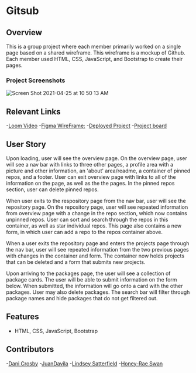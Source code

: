 # Gitsub

## Overview
This is a group project where each member primarily worked on a single page based on a shared wireframe. This wireframe is a mockup of Github. Each member used HTML, CSS, JavaScript, and Bootstrap to create their pages.

### Project Screenshots 
![Screen Shot 2021-04-25 at 10 50 13 AM](https://user-images.githubusercontent.com/68397076/116000016-1cc06800-a5b4-11eb-8b63-fa011704c5eb.png)


## Relevant Links
-[Loom Video](https://www.loom.com/share/2dc9ed83baf54384aab5a3a810e252fc)
-[Figma WireFrame:](https://www.figma.com/file/muax2mC6mYZuDM2OynrxXo/GitSubmarine-Team-Project?node-id=0%3A1)
-[Deployed Project](https://gitsubmarine.netlify.app/)
-[Project board](https://github.com/nss-evening-cohort-14/gitsub-e14-1-devs-to-ever-dev/projects/1)


## User Story
Upon loading, user will see the overview page. On the overview page, user will see a nav bar with links to three other pages, a profile area with a picture and other information, an 'about' area/readme, a container of pinned repos, and a footer. User can exit overview page with links to all of the information on the page, as well as the the pages. In the pinned repos section, user can delete pinned repos. 

When user exits to the respository page from the nav bar, user will see the repository page. On the repository page, user will see repeated information from overview page with a change in the repo section, which now contains unpinned repos. User can sort and search through the repos in this container, as well as star individual repos. This page also contains a new form, in which user can add a repo to the repos container above.

When a user exits the repository page and enters the projects page through the nav bar, user will see repeated information from the two previous pages with changes in the container and form. The container now holds projects that can be deleted and a form that submits new projects.

Upon arriving to the packages page, the user will see a collection of package cards. The user will be able to submit information on the form below. When submitted, the information will go onto a card with the other packages. User may also delete packages. The search bar will filter through package names and hide packages that do not get filtered out. 

## Features
- HTML, CSS, JavaScript, Bootstrap

## Contributors
-[Dani Crosby](https://github.com/danicrosby)
-[JuanDavila](https://github.com/JuanDavila1101)
-[Lindsey Satterfield](https://github.com/lindseysatterfield)
-[Honey-Rae Swan](https://github.com/thedigitalmenagerie)

